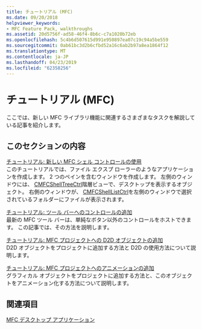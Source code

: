 ```yaml
---
title: チュートリアル (MFC)
ms.date: 09/20/2018
helpviewer_keywords:
- MFC Feature Pack, walkthroughs
ms.assetid: 20d5756f-ad58-46f4-8b6c-c7a1020b72eb
ms.openlocfilehash: 5c4b6d507615d991e950897ea07c19c94a5be559
ms.sourcegitcommit: 0ab61bc3d2b6cfbd52a16c6ab2b97a8ea1864f12
ms.translationtype: MT
ms.contentlocale: ja-JP
ms.lasthandoff: 04/23/2019
ms.locfileid: "62358256"
---
```

# <a name="walkthroughs-mfc"></a>チュートリアル (MFC)

ここでは、新しい MFC ライブラリ機能に関連するさまざまなタスクを解説している記事を紹介します。

## <a name="in-this-section"></a>このセクションの内容

[チュートリアル: 新しい MFC シェル コントロールの使用](../mfc/walkthrough-using-the-new-mfc-shell-controls.md)<br/>
このチュートリアルでは、ファイル エクスプ ローラーのようなアプリケーションを作成します。 2 つのペインを含むウィンドウを作成します。 左側のウィンドウには、 [CMFCShellTreeCtrl](../mfc/reference/cmfcshelltreectrl-class.md)階層ビューで、デスクトップを表示するオブジェクト。 右側のウィンドウが、 [CMFCShellListCtrl](../mfc/reference/cmfcshelllistctrl-class.md)を左側のウィンドウで選択されているフォルダーにファイルが表示されます。

[チュートリアル: ツール バーへのコントロールの追加](../mfc/walkthrough-putting-controls-on-toolbars.md)<br/>
最新の MFC ツール バーは、単純なボタン以外のコントロールをホストできます。 この記事では、その方法を説明します。

[チュートリアル: MFC プロジェクトへの D2D オブジェクトの追加](../mfc/walkthrough-adding-a-d2d-object-to-an-mfc-project.md)<br/>
D2D オブジェクトをプロジェクトに追加する方法と D2D の使用方法について説明します。

[チュートリアル: MFC プロジェクトへのアニメーションの追加](../mfc/walkthrough-adding-animation-to-an-mfc-project.md)<br/>
グラフィカル オブジェクトをプロジェクトに追加する方法と、このオブジェクトをアニメーション化する方法について説明します。

## <a name="see-also"></a>関連項目

[MFC デスクトップ アプリケーション](../mfc/mfc-desktop-applications.md)
